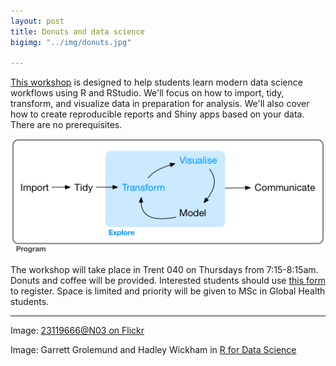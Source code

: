 ```yaml
---
layout: post
title: Donuts and data science
bigimg: "../img/donuts.jpg"

---
```


[This workshop](http://www.globalhealthresearch.co/workshops/datascience/schedule/) is designed to help students learn modern data science workflows using R and RStudio. We'll focus on how to import, tidy, transform, and visualize data in preparation for analysis. We'll also cover how to create reproducible reports and Shiny apps based on your data. There are no prerequisites.

<p align="center">
<img src="/img/tidy.png" style="width: 500px;"/>
</p>

The workshop will take place in Trent 040 on Thursdays from 7:15-8:15am. Donuts and coffee will be provided. Interested students should use [this form](https://goo.gl/forms/CQGqQghSVmG8vXQU2) to register. Space is limited and priority will be given to MSc in Global Health students.

* * * 
Image: [23119666@N03 on Flickr](https://flic.kr/p/9jo3Xh)

Image: Garrett Grolemund and Hadley Wickham in [R for Data Science](http://r4ds.had.co.nz/)